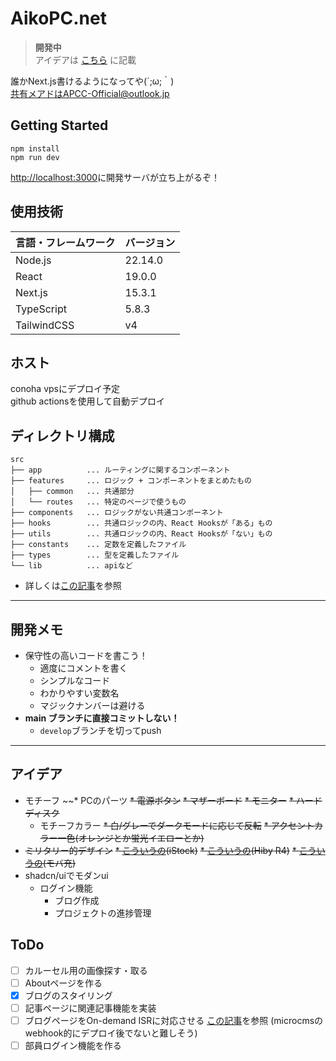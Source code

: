 # AikoPC.net

> **開発中**  
> アイデアは [こちら](#アイデア) に記載

誰かNext.js書けるようになってや(´;ω;｀)  
共有メアドはAPCC-Official@outlook.jp


## Getting Started
```shell
npm install
npm run dev
```
<http://localhost:3000>に開発サーバが立ち上がるぞ！

## 使用技術
| 言語・フレームワーク        | バージョン   |
|-------------------|---------|
| Node.js           | 22.14.0 |
| React             | 19.0.0  |
| Next.js           | 15.3.1  |
| TypeScript        | 5.8.3   |
| TailwindCSS       | v4      |

## ホスト
conoha vpsにデプロイ予定  
github actionsを使用して自動デプロイ

## ディレクトリ構成
```
src
├── app          ... ルーティングに関するコンポーネント
├── features     ... ロジック + コンポーネントをまとめたもの
│   ├── common   ... 共通部分
│   └── routes   ... 特定のページで使うもの
├── components   ... ロジックがない共通コンポーネント
├── hooks        ... 共通ロジックの内、React Hooksが「ある」もの
├── utils        ... 共通ロジックの内、React Hooksが「ない」もの
├── constants    ... 定数を定義したファイル
├── types        ... 型を定義したファイル
└── lib          ... apiなど
```
 - 詳しくは[この記事](https://qiita.com/miumi/items/359b8a77bbb6f9666950)を参照

---

## 開発メモ
* 保守性の高いコードを書こう！
  * 適度にコメントを書く
  * シンプルなコード
  * わかりやすい変数名
  * マジックナンバーは避ける
* **main ブランチに直接コミットしない！**
  * `develop`ブランチを切ってpush
---

## アイデア
* モチーフ
  ~~* PCのパーツ
    ~~* 電源ボタン~~
    ~~* マザーボード~~
    ~~* モニター~~
    ~~* ハードディスク~~
  * モチーフカラー
    ~~* 白/グレーでダークモードに応じて反転~~
    ~~* アクセントカラー一色(オレンジとか蛍光イエローとか)~~
* ~~ミリタリー的デザイン~~
  ~~* [こういうの](https://www.istockphoto.com/jp/%E3%82%A4%E3%83%A9%E3%82%B9%E3%83%88/%E3%82%B5%E3%82%A4%E3%83%90%E3%83%BC%E3%83%91%E3%83%B3%E3%82%AF)(iStock)~~
  ~~* [こういうの](images/img.png)(Hiby R4)~~
  ~~* [こういうの](images/img_1.png)(モバ充)~~
* shadcn/uiでモダンui
  * ログイン機能
    * ブログ作成
    * プロジェクトの進捗管理

## ToDo
+ [ ] カルーセル用の画像探す・取る
+ [ ] Aboutページを作る
+ [x] ブログのスタイリング
+ [ ] 記事ページに関連記事機能を実装
+ [ ] ブログページをOn-demand ISRに対応させる [この記事](https://blog.microcms.io/on-demand-isr/)を参照 (microcmsのwebhook的にデプロイ後でないと難しそう)
+ [ ] 部員ログイン機能を作る

